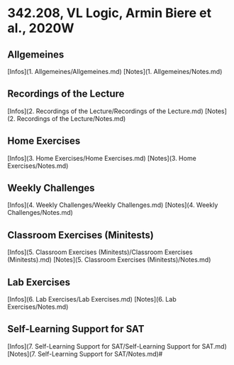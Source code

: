 # 342.208, VL Logic, Armin Biere et al., 2020W

## Allgemeines
[Infos](1. Allgemeines/Allgemeines.md)
[Notes](1. Allgemeines/Notes.md)

## Recordings of the Lecture
[Infos](2. Recordings of the Lecture/Recordings of the Lecture.md)
[Notes](2. Recordings of the Lecture/Notes.md)

## Home Exercises
[Infos](3. Home Exercises/Home Exercises.md)
[Notes](3. Home Exercises/Notes.md)

## Weekly Challenges
[Infos](4. Weekly Challenges/Weekly Challenges.md)
[Notes](4. Weekly Challenges/Notes.md)

## Classroom Exercises (Minitests)
[Infos](5. Classroom Exercises (Minitests)/Classroom Exercises (Minitests).md)
[Notes](5. Classroom Exercises (Minitests)/Notes.md)

## Lab Exercises
[Infos](6. Lab Exercises/Lab Exercises.md)
[Notes](6. Lab Exercises/Notes.md)

## Self-Learning Support for SAT
[Infos](7. Self-Learning Support for SAT/Self-Learning Support for SAT.md)
[Notes](7. Self-Learning Support for SAT/Notes.md)#